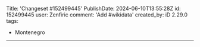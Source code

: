 Title: 'Changeset #152499445'
PublishDate: 2024-06-10T13:55:28Z
id: 152499445
user: Zenfiric
comment: 'Add #wikidata'
created_by: iD 2.29.0
tags:
- Montenegro

---
